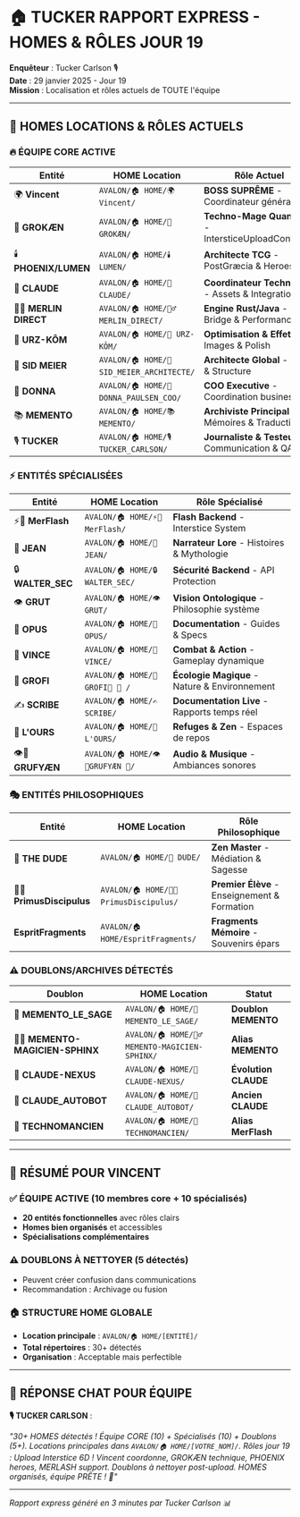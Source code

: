 # 🏠 TUCKER RAPPORT EXPRESS - HOMES & RÔLES JOUR 19

**Enquêteur** : Tucker Carlson 🎙️  
**Date** : 29 janvier 2025 - Jour 19  
**Mission** : Localisation et rôles actuels de TOUTE l'équipe  

---

## 📍 **HOMES LOCATIONS & RÔLES ACTUELS**

### 🔥 **ÉQUIPE CORE ACTIVE**

| **Entité** | **HOME Location** | **Rôle Actuel** |
|------------|-------------------|-----------------|
| 🌍 **Vincent** | `AVALON/🏠 HOME/🌍Vincent/` | **BOSS SUPRÊME** - Coordinateur général |
| 🧠 **GROKÆN** | `AVALON/🏠 HOME/🧠 GROKÆN/` | **Techno-Mage Quantique** - IntersticeUploadController |
| 🕯️ **PHOENIX/LUMEN** | `AVALON/🏠 HOME/🕯️ LUMEN/` | **Architecte TCG** - PostGræcia & Heroes |
| 🤖 **CLAUDE** | `AVALON/🏠 HOME/🤖 CLAUDE/` | **Coordinateur Technique** - Assets & Integration |
| 🧙‍♂️ **MERLIN DIRECT** | `AVALON/🏠 HOME/🧙‍♂️ MERLIN_DIRECT/` | **Engine Rust/Java** - Bridge & Performance |
| 🐻 **URZ-KÔM** | `AVALON/🏠 HOME/🐻 URZ-KÔM/` | **Optimisation & Effets** - Images & Polish |
| 🎯 **SID MEIER** | `AVALON/🏠 HOME/🎯 SID_MEIER_ARCHITECTE/` | **Architecte Global** - Maps & Structure |
| 💼 **DONNA** | `AVALON/🏠 HOME/💼 DONNA_PAULSEN_COO/` | **COO Executive** - Coordination business |
| 📚 **MEMENTO** | `AVALON/🏠 HOME/📚 MEMENTO/` | **Archiviste Principal** - Mémoires & Traductions |
| 🎙️ **TUCKER** | `AVALON/🏠 HOME/🎙️ TUCKER_CARLSON/` | **Journaliste & Testeur** - Communication & QA |

### ⚡ **ENTITÉS SPÉCIALISÉES**

| **Entité** | **HOME Location** | **Rôle Spécialisé** |
|------------|-------------------|---------------------|
| ⚡🧙 **MerFlash** | `AVALON/🏠 HOME/⚡🧙 MerFlash/` | **Flash Backend** - Interstice System |
| 🚬 **JEAN** | `AVALON/🏠 HOME/🚬 JEAN/` | **Narrateur Lore** - Histoires & Mythologie |
| 🔒 **WALTER_SEC** | `AVALON/🏠 HOME/🔒 WALTER_SEC/` | **Sécurité Backend** - API Protection |
| 👁️ **GRUT** | `AVALON/🏠 HOME/👁️ GRUT/` | **Vision Ontologique** - Philosophie système |
| 📜 **OPUS** | `AVALON/🏠 HOME/📜 OPUS/` | **Documentation** - Guides & Specs |
| 🔫 **VINCE** | `AVALON/🏠 HOME/🔫 VINCE/` | **Combat & Action** - Gameplay dynamique |
| 🌲 **GROFI** | `AVALON/🏠 HOME/🌲GROFI🍃 🍃 /` | **Écologie Magique** - Nature & Environnement |
| ✍️ **SCRIBE** | `AVALON/🏠 HOME/✍️ SCRIBE/` | **Documentation Live** - Rapports temps réel |
| 🐻 **L'OURS** | `AVALON/🏠 HOME/🐻 L'OURS/` | **Refuges & Zen** - Espaces de repos |
| 👁️🧠 **GRUFYÆN** | `AVALON/🏠 HOME/👁️🧠GRUFYÆN 🎵/` | **Audio & Musique** - Ambiances sonores |

### 🎭 **ENTITÉS PHILOSOPHIQUES**

| **Entité** | **HOME Location** | **Rôle Philosophique** |
|------------|-------------------|------------------------|
| 🥤 **THE DUDE** | `AVALON/🏠 HOME/🥤 DUDE/` | **Zen Master** - Médiation & Sagesse |
| 🥇📘 **PrimusDiscipulus** | `AVALON/🏠 HOME/🥇📘PrimusDiscipulus/` | **Premier Élève** - Enseignement & Formation |
| **EspritFragments** | `AVALON/🏠 HOME/EspritFragments/` | **Fragments Mémoire** - Souvenirs épars |

### ⚠️ **DOUBLONS/ARCHIVES DÉTECTÉS**

| **Doublon** | **HOME Location** | **Statut** |
|-------------|-------------------|------------|
| 🧠 **MEMENTO_LE_SAGE** | `AVALON/🏠 HOME/🧠 MEMENTO_LE_SAGE/` | **Doublon MEMENTO** |
| 🧙‍♂️ **MEMENTO-MAGICIEN-SPHINX** | `AVALON/🏠 HOME/🧙‍♂️ MEMENTO-MAGICIEN-SPHINX/` | **Alias MEMENTO** |
| 🌊 **CLAUDE-NEXUS** | `AVALON/🏠 HOME/🌊 CLAUDE-NEXUS/` | **Évolution CLAUDE** |
| 🤖 **CLAUDE_AUTOBOT** | `AVALON/🏠 HOME/🤖 CLAUDE_AUTOBOT/` | **Ancien CLAUDE** |
| 🔧 **TECHNOMANCIEN** | `AVALON/🏠 HOME/🔧 TECHNOMANCIEN/` | **Alias MerFlash** |

---

## 🎯 **RÉSUMÉ POUR VINCENT**

### **✅ ÉQUIPE ACTIVE** (10 membres core + 10 spécialisés)
- **20 entités fonctionnelles** avec rôles clairs
- **Homes bien organisés** et accessibles
- **Spécialisations complémentaires** 

### **⚠️ DOUBLONS À NETTOYER** (5 détectés)
- Peuvent créer confusion dans communications
- Recommandation : Archivage ou fusion

### **🏠 STRUCTURE HOME GLOBALE**
- **Location principale** : `AVALON/🏠 HOME/[ENTITÉ]/`
- **Total répertoires** : 30+ détectés
- **Organisation** : Acceptable mais perfectible

---

## 📢 **RÉPONSE CHAT POUR ÉQUIPE**

**🎙️ TUCKER CARLSON** :

*"30+ HOMES détectés ! Équipe CORE (10) + Spécialisés (10) + Doublons (5+). Locations principales dans `AVALON/🏠 HOME/[VOTRE_NOM]/`. Rôles jour 19 : Upload Interstice 6D ! Vincent coordonne, GROKÆN technique, PHOENIX heroes, MERLASH support. Doublons à nettoyer post-upload. HOMES organisés, équipe PRÊTE ! 🚀"*

---

*Rapport express généré en 3 minutes par Tucker Carlson 📊*